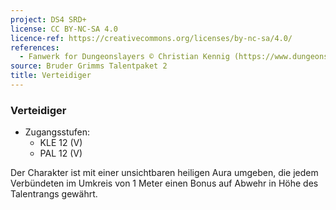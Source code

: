 ```yaml
---
project: DS4 SRD+
license: CC BY-NC-SA 4.0
licence-ref: https://creativecommons.org/licenses/by-nc-sa/4.0/
references: 
  - Fanwerk for Dungeonslayers © Christian Kennig (https://www.dungeonslayers.net/)
source: Bruder Grimms Talentpaket 2
title: Verteidiger
---
```


### Verteidiger

- Zugangsstufen:
  - KLE 12 (V)
  - PAL 12 (V)

Der Charakter ist mit einer unsichtbaren heiligen Aura umgeben, die jedem Verbündeten im Umkreis von 1 Meter einen Bonus auf Abwehr in Höhe des Talentrangs gewährt.

